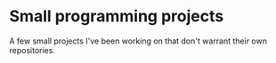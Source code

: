 Small programming projects
======

A few small projects I've been working on that don't warrant their own repositories.
